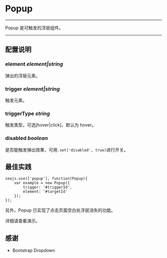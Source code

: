 # Popup

---

Popup 是可触发的浮层组件。

---

## 配置说明

### element *element|string*

弹出的浮层元素。

### trigger *element|string*

触发元素。

### triggerType *string*

触发类型，可选[hover|click]，默认为 hover。

### disabled *boolean*

是否能触发弹出效果，可用`.set('disabled', true)`进行开关。


## 最佳实践

```
seajs.use(['popup'], function(Popup){
    var example = new Popup({
        trigger: '#triggerId',
        element: '#targetId'
    });
});
```

另外，Popup 已实现了点击页面空白处浮层消失的功能。

详细请查看演示。

## 感谢

* Bootstrap Dropdown

